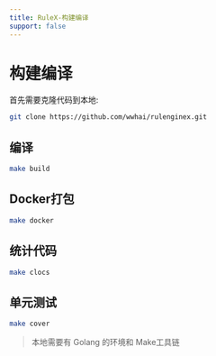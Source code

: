 ```yaml
---
title: RuleX-构建编译
support: false
---
```


# 构建编译
首先需要克隆代码到本地:
```sh
git clone https://github.com/wwhai/rulenginex.git
```

## 编译
```sh
make build
```
## Docker打包
```sh
make docker
```

## 统计代码
```sh
make clocs
```

## 单元测试
```sh
make cover
```

> 本地需要有 Golang 的环境和 Make工具链